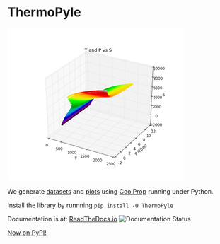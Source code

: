 # ThermoPyle

<img src="https://github.com/nick5435/thermo-bridge/raw/master/plots/TPS.png" alt="Sample Plot" width="400"/>

We generate [datasets](https://github.com/nick5435/thermo-bridge/tree/master/finaldata) and [plots](https://github.com/nick5435/thermo-bridge/tree/master/plots) using [CoolProp](http://coolprop.org) running under Python. 

Install the library by runnning `pip install -U ThermoPyle`

Documentation is at: [ReadTheDocs.io](http://thermo-bridge.readthedocs.io/')
     ![Documentation Status](https://readthedocs.org/projects/thermo-bridge/badge/?version=stable)

	 
[Now on PyPI!](https://pypi.python.org/pypi/ThermoPyle "ThermoPyle on PyPI")
